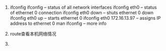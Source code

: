 1. ifconfig
ifconfig – status of all network interfaces
ifconfig eth0 – status of ethernet 0 connection
ifconfig eth0 down – shuts ethernet 0 down
ifconfig eth0 up – starts ethernet 0
ifconfig eth0 172.16.13.97 – assigns IP address to ethernet 0
man ifconfig – more info

2. route查看本机网络情况

3. 
